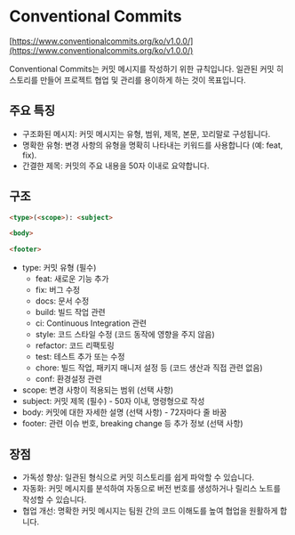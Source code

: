 # Conventional Commits

[https://www.conventionalcommits.org/ko/v1.0.0/](https://www.conventionalcommits.org/ko/v1.0.0/)

Conventional Commits는 커밋 메시지를 작성하기 위한 규칙입니다. 일관된 커밋 히스토리를 만들어 프로젝트 협업 및 관리를 용이하게 하는 것이 목표입니다.

## 주요 특징

- 구조화된 메시지: 커밋 메시지는 유형, 범위, 제목, 본문, 꼬리말로 구성됩니다.
- 명확한 유형: 변경 사항의 유형을 명확히 나타내는 키워드를 사용합니다 (예: feat, fix).
- 간결한 제목: 커밋의 주요 내용을 50자 이내로 요약합니다.

## 구조

```md
<type>(<scope>): <subject>

<body>

<footer>
```

- type: 커밋 유형 (필수)
   - feat: 새로운 기능 추가
   - fix: 버그 수정
   - docs: 문서 수정
   - build: 빌드 작업 관련
   - ci: Continuous Integration 관련
   - style: 코드 스타일 수정 (코드 동작에 영향을 주지 않음)
   - refactor: 코드 리팩토링
   - test: 테스트 추가 또는 수정
   - chore: 빌드 작업, 패키지 매니저 설정 등 (코드 생산과 직접 관련 없음)
   - conf: 환경설정 관련
- scope: 변경 사항이 적용되는 범위 (선택 사항)
- subject: 커밋 제목 (필수) - 50자 이내, 명령형으로 작성
- body: 커밋에 대한 자세한 설명 (선택 사항) - 72자마다 줄 바꿈
- footer: 관련 이슈 번호, breaking change 등 추가 정보 (선택 사항)

## 장점

- 가독성 향상: 일관된 형식으로 커밋 히스토리를 쉽게 파악할 수 있습니다.
- 자동화: 커밋 메시지를 분석하여 자동으로 버전 번호를 생성하거나 릴리스 노트를 작성할 수 있습니다.
- 협업 개선: 명확한 커밋 메시지는 팀원 간의 코드 이해도를 높여 협업을 원활하게 합니다.

